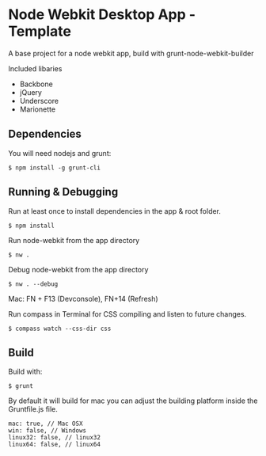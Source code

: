 Node Webkit Desktop App - Template
====================

A base project for a node webkit app, build with grunt-node-webkit-builder

Included libaries
- Backbone
- jQuery
- Underscore
- Marionette

## Dependencies

You will need nodejs and grunt:

    $ npm install -g grunt-cli
    
## Running & Debugging

Run at least once to install dependencies in the app & root folder.
```
$ npm install
```
Run node-webkit from the app directory  
```
$ nw . 
```
Debug node-webkit from the app directory  
```
$ nw . --debug
```
Mac: FN + F13 (Devconsole), FN+14 (Refresh)

Run compass in Terminal for CSS compiling and listen to future changes.
```
$ compass watch --css-dir css
```

## Build

Build with:
```
$ grunt
```
By default it will build for mac you can adjust the building platform inside the Gruntfile.js file.
```
mac: true, // Mac OSX
win: false, // Windows
linux32: false, // linux32
linux64: false, // linux64
```
